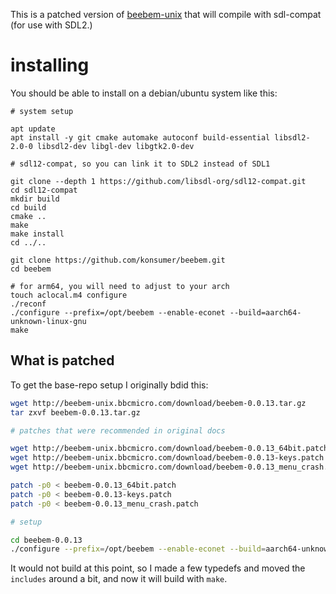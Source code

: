 This is a patched version of [beebem-unix](http://beebem-unix.bbcmicro.com/) that will compile with sdl-compat (for use with SDL2.)

# installing

You should be able to install on a debian/ubuntu system like this:

```
# system setup

apt update
apt install -y git cmake automake autoconf build-essential libsdl2-2.0-0 libsdl2-dev libgl-dev libgtk2.0-dev

# sdl12-compat, so you can link it to SDL2 instead of SDL1

git clone --depth 1 https://github.com/libsdl-org/sdl12-compat.git
cd sdl12-compat
mkdir build
cd build
cmake ..
make
make install
cd ../..

git clone https://github.com/konsumer/beebem.git
cd beebem

# for arm64, you will need to adjust to your arch
touch aclocal.m4 configure
./reconf
./configure --prefix=/opt/beebem --enable-econet --build=aarch64-unknown-linux-gnu
make
```


## What is patched


To get the base-repo setup I originally  bdid this:

```sh
wget http://beebem-unix.bbcmicro.com/download/beebem-0.0.13.tar.gz
tar zxvf beebem-0.0.13.tar.gz

# patches that were recommended in original docs

wget http://beebem-unix.bbcmicro.com/download/beebem-0.0.13_64bit.patch
wget http://beebem-unix.bbcmicro.com/download/beebem-0.0.13-keys.patch
wget http://beebem-unix.bbcmicro.com/download/beebem-0.0.13_menu_crash.patch

patch -p0 < beebem-0.0.13_64bit.patch
patch -p0 < beebem-0.0.13-keys.patch
patch -p0 < beebem-0.0.13_menu_crash.patch

# setup

cd beebem-0.0.13
./configure --prefix=/opt/beebem --enable-econet --build=aarch64-unknown-linux-gnu
```

It would not build at this point, so I made a few typedefs and moved the `includes` around a bit, and now it will build with `make`.
